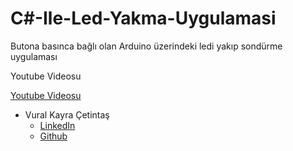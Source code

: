 # C#-Ile-Led-Yakma-Uygulamasi

Butona basınca bağlı olan Arduino üzerindeki ledi yakıp sondürme uygulaması

Youtube Videosu 

[Youtube Videosu](https://www.youtube.com/watch?v=RYfztKH580Q)



- Vural Kayra Çetintaş 
  - [LinkedIn](https://www.linkedin.com/in/vural-kayra-cetintas/)
  - [Github](https://github.com/vuralkayracetintas)
